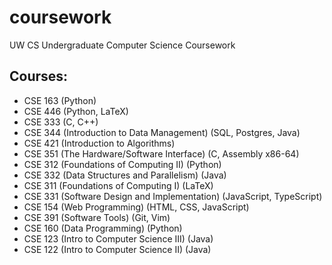 # coursework

UW CS Undergraduate Computer Science Coursework

## Courses:
- CSE 163 (Python)
- CSE 446 (Python, LaTeX)
- CSE 333 (C, C++)
- CSE 344 (Introduction to Data Management) (SQL, Postgres, Java)
- CSE 421 (Introduction to Algorithms)
- CSE 351 (The Hardware/Software Interface) (C, Assembly x86-64)
- CSE 312 (Foundations of Computing II) (Python)
- CSE 332 (Data Structures and Parallelism) (Java)
- CSE 311 (Foundations of Computing I) (LaTeX)
- CSE 331 (Software Design and Implementation) (JavaScript, TypeScript)
- CSE 154 (Web Programming) (HTML, CSS, JavaScript)
- CSE 391 (Software Tools) (Git, Vim)
- CSE 160 (Data Programming) (Python)
- CSE 123 (Intro to Computer Science III) (Java)
- CSE 122 (Intro to Computer Science II) (Java)


